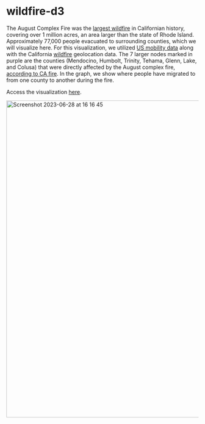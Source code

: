 # wildfire-d3

The August Complex Fire was the <a href="https://storymaps.arcgis.com/stories/1a0a88e7872e48919831793fd496b814#:~:text=The%20largest%20wildfire%20in%20California%20history&text=Of%20those%20ignitions%2C%2037%20would,acre%20footprint%20across%20seven%20counties.">largest wildfire</a> in Californian history, covering over 1 million acres, an area larger than the state of Rhode Island.  Approximately 77,000 people evacuated to surrounding counties, which we will visualize here.  For this visualization, we utilized <a href="https://github.com/GeoDS/COVID19USFlows#code-usage">US mobility data</a> along with the California <a href="https://data-nifc.opendata.arcgis.com/datasets/nifc::wfigs-interagency-fire-perimeters/explore?location=35.108013%2C-115.709586%2C5.92">wildfire</a> geolocation data. The 7 larger nodes marked in purple are the counties (Mendocino, Humbolt, Trinity, Tehama, Glenn, Lake, and Colusa) that were directly affected by the August complex fire, <a href="https://www.fire.ca.gov/incidents/2020/8/16/august-complex-includes-doe-fire/">according to CA fire</a>. In the graph, we show where people have migrated to from one county to another during the fire. 

Access the visualization [here](https://yzse.github.io/wildfire-d3/).

<img width="830" alt="Screenshot 2023-06-28 at 16 16 45" src="https://github.com/yzse/wildfire-d3/assets/54381977/ecfe06d0-b188-4e98-a229-9b886a595643">
